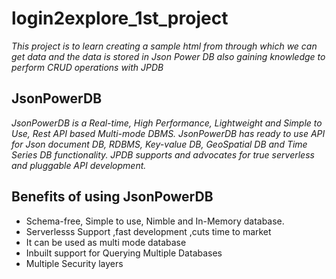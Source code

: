 # login2explore_1st_project
*This project is to learn creating a sample html from through which we can get data and the data is stored in Json Power DB also gaining knowledge to perform CRUD operations with JPDB*

## JsonPowerDB
*JsonPowerDB is a Real-time, High Performance, Lightweight and Simple to Use, Rest API based Multi-mode DBMS. JsonPowerDB has ready to use API for Json document DB, RDBMS, Key-value DB, GeoSpatial DB and Time Series DB functionality. JPDB supports and advocates for true serverless and pluggable API development.*

## Benefits of using JsonPowerDB
- Schema-free, Simple to use, Nimble and In-Memory database.
- Serverlesss Support ,fast development ,cuts time to market
- It can be used as multi mode database
- Inbuilt support for Querying Multiple Databases
- Multiple Security layers
